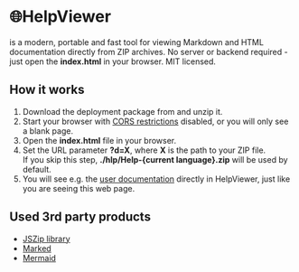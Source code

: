 # &#127760;HelpViewer

is a modern, portable and fast tool for viewing Markdown and HTML documentation directly from ZIP archives. No server or backend required - just open the **index.html** in your browser. MIT licensed.

## How it works

1. Download the deployment package from <span id="linkhereI"></span> and unzip it.
2. Start your browser with [CORS restrictions][bypassCORS] disabled, or you will only see a blank page.
3. Open the **index.html** file in your browser.
4. Set the URL parameter **?d=X**, where **X** is the path to your ZIP file.  
   If you skip this step, **./hlp/Help-{current language}.zip** will be used by default.
5. You will see e.g. the [user documentation][userdoc] directly in HelpViewer, just like you are seeing this web page. 

<script>
  async function insertDownloadLink() {
    const fname = 'package.zip';
    const path = await getLatestReleaseBundleUri(null, fname);
    const parentO = document.getElementById('linkhereI');
    parentO.innerHTML = `<a href="${path}" alt="${fname}" title= "${path}">${fname}</a>`;
  }

  insertDownloadLink();
</script>

## Used 3rd party products

- [JSZip library][JSZIP]
- [Marked][Marked]
- [Mermaid][Mermaid]

[JSZIP]: http://jszip.org/ "JSZip JavaScript library - ZIP files manipulation"
[Marked]: https://marked.js.org/ "Marked JavaScript library - md files to HTML renderer"
[Mermaid]: https://mermaid.js.org/ "Mermaid library - renderer for diagrams defined by specific textual definitions"
[bypassCORS]: corsPolicy.md "Browser possibly blocking local file access (file://) due to CORS policy restrictions"
[userdoc]: ?d=hlp-user/Help-__.zip "User quick guide"
